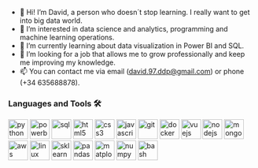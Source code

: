 - 👋 Hi! I’m David, a person who doesn´t stop learning. I really want to get into big data world.
- 👀 I’m interested in data science and analytics, programming and machine learning operations.
- 🌱 I’m currently learning about data visualization in Power BI and SQL.
- 💞️ I’m looking for a job that allows me to grow professionally and keep me improving my knowledge.
- 📫 You can contact me via email (david.97.ddp@gmail.com) or phone (+34 635688878).

### Languages and Tools 🛠️

<p align="left"> 
  <img src="https://cdn.jsdelivr.net/gh/devicons/devicon/icons/python/python-original.svg" alt="python" width="40" height="40"/> 
  <img src="https://cdn.jsdelivr.net/gh/simple-icons/simple-icons/icons/powerbi.svg" alt="powerbi" width="40" height="40"/>
  <img src="https://cdn.jsdelivr.net/gh/devicons/devicon@latest/icons/sqldeveloper/sqldeveloper-original.svg" alt="sql" width="40" height="40"/> 
  <img src="https://cdn.jsdelivr.net/gh/devicons/devicon/icons/html5/html5-original.svg" alt="html5" width="40" height="40"/> 
  <img src="https://cdn.jsdelivr.net/gh/devicons/devicon/icons/css3/css3-original.svg" alt="css3" width="40" height="40"/> 
  <img src="https://cdn.jsdelivr.net/gh/devicons/devicon/icons/javascript/javascript-original.svg" alt="javascript" width="40" height="40"/> 
  <img src="https://cdn.jsdelivr.net/gh/devicons/devicon/icons/git/git-original.svg" alt="git" width="40" height="40"/> 
  <img src="https://cdn.jsdelivr.net/gh/devicons/devicon/icons/docker/docker-original.svg" alt="docker" width="40" height="40"/> 
  <img src="https://cdn.jsdelivr.net/gh/devicons/devicon/icons/vuejs/vuejs-original.svg" alt="vuejs" width="40" height="40"/> 
  <img src="https://cdn.jsdelivr.net/gh/devicons/devicon/icons/nodejs/nodejs-original.svg" alt="nodejs" width="40" height="40"/> 
  <img src="https://cdn.jsdelivr.net/gh/devicons/devicon/icons/mongodb/mongodb-original.svg" alt="mongodb" width="40" height="40"/> 
  <img src="https://cdn.jsdelivr.net/gh/devicons/devicon@latest/icons/amazonwebservices/amazonwebservices-original-wordmark.svg" alt="aws" width="40" height="40"/> 
  <img src="https://cdn.jsdelivr.net/gh/devicons/devicon/icons/linux/linux-original.svg" alt="linux" width="40" height="40"/>
  <img src="https://cdn.jsdelivr.net/gh/devicons/devicon@latest/icons/scikitlearn/scikitlearn-original.svg" alt="sklearn" width="40" height="40"/>
  <img src="https://cdn.jsdelivr.net/gh/devicons/devicon@latest/icons/pandas/pandas-original.svg" alt="pandas" width="40" height="40"/>
  <img src="https://cdn.jsdelivr.net/gh/devicons/devicon@latest/icons/matplotlib/matplotlib-original.svg" alt="matplotlib" width="40" height="40"/>
  <img src="https://cdn.jsdelivr.net/gh/devicons/devicon@latest/icons/numpy/numpy-original.svg" alt="numpy" width="40" height="40"/>
  <img src="https://cdn.jsdelivr.net/gh/devicons/devicon@latest/icons/bash/bash-original.svg" alt="bash" width="40" height="40"/>
</p>

<!---
david12p/david12p is a ✨ special ✨ repository because its `README.md` (this file) appears on your GitHub profile.
You can click the Preview link to take a look at your changes.
--->
